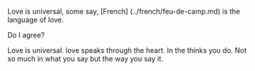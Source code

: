 Love is universal, some say, [French] (../french/feu-de-camp.md) is the language of love. 

Do I agree?

Love is universal. love speaks through the heart. In the thinks you do. 
Not so much in what you say but the way you say it.
